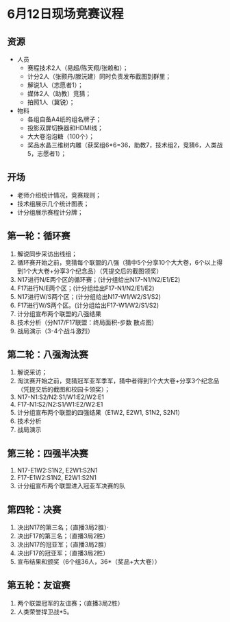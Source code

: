 # 6月12日现场竞赛议程

## 资源
- 人员
  - 赛程技术2人（易超/陈天翔/张赖和）；
  - 计分2人（张颢丹/滕沅建）同时负责发布截图到群里；
  - 解说1人（志愿者1）；
  - 媒体2人（助教）竞猜；
  - 拍照1人（冀锐）；
- 物料
  - 各组自备A4纸的组名牌子；
  - 投影双屏切换器和HDMI线；
  - 大大卷泡泡糖（100个）；
  - 奖品水晶三维树内雕（获奖组6*6=36，助教7，技术组2，竞猜6，人类战5，志愿者1）；

## 开场
- 老师介绍统计情况，竞赛规则；
- 技术组展示几个统计图表；
- 计分组展示赛程计分牌；

## 第一轮：循环赛
1. 解说同步采访出线组；
1. 循环赛开始之前，竞猜每个联盟的八强（猜中5个分享10个大大卷，6个以上得到1个大大卷+分享3个纪念品）（凭提交后的截图领奖）
1. N17进行N/E两个区的循环赛；(计分组给出N17-N1/N2/E1/E2)
1. F17进行N/E两个区；(计分组给出F17-N1/N2/E1/E2)
1. N17进行W/S两个区；(计分组给出N17-W1/W2/S1/S2)
1. F17进行W/S两个区。(计分组给出F17-W1/W2/S1/S2)
1. 计分组宣布两个联盟的八强结果
1. 技术分析（分N17/F17联盟：终局面积-步数 散点图）
1. 战局演示（3-4个战斗激烈）

## 第二轮：八强淘汰赛
1. 解说采访；
1. 淘汰赛开始之前，竞猜冠军亚军季军，猜中者得到1个大大卷+分享3个纪念品（凭提交后的截图和校园卡领奖）；
1. N17-N1:S2/N2:S1/W1:E2/W2:E1
1. F17-N1:S2/N2:S1/W1:E2/W2:E1
1. 计分组宣布两个联盟的四强结果（E1W2, E2W1, S1N2, S2N1）
1. 技术分析
1. 战局演示

## 第三轮：四强半决赛
1. N17-E1W2:S1N2, E2W1:S2N1
1. F17-E1W2:S1N2, E2W1:S2N1
1. 计分组宣布两个联盟进入冠亚军决赛的队

## 第四轮：决赛
1. 决出N17的第三名；（直播3局2胜）·
1. 决出F17的第三名；（直播3局2胜）
1. 决出N17的冠亚军；（直播3局2胜）
1. 决出F17的冠亚军；（直播3局2胜）
1. 宣布结果和颁奖（6个组36人，36*（奖品+大大卷））

## 第五轮：友谊赛
1. 两个联盟冠军的友谊赛；（直播3局2胜）
1. 人类荣誉捍卫战*5。

